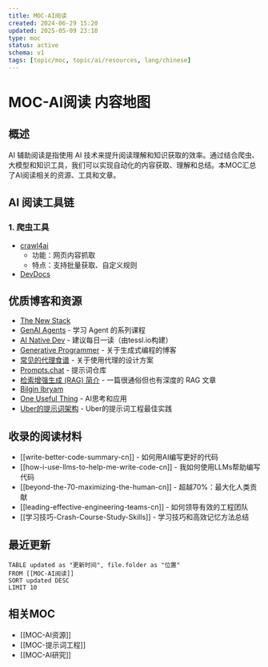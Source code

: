```yaml
---
title: MOC-AI阅读
created: 2024-06-29 15:20
updated: 2025-05-09 23:10
type: moc
status: active
schema: v1
tags: [topic/moc, topic/ai/resources, lang/chinese]
---
```


# MOC-AI阅读 内容地图

## 概述

AI 辅助阅读是指使用 AI 技术来提升阅读理解和知识获取的效率。通过结合爬虫、大模型和知识工具，我们可以实现自动化的内容获取、理解和总结。本MOC汇总了AI阅读相关的资源、工具和文章。

## AI 阅读工具链

### 1. 爬虫工具
- [crawl4ai](https://github.com/unclecode/crawl4ai) 
  - 功能：网页内容抓取
  - 特点：支持批量获取、自定义规则
-  [DevDocs](https://github.com/cyberagiinc/DevDocs)

## 优质博客和资源

- [The New Stack](https://thenewstack.io/)
- [GenAI Agents](https://github.com/NirDiamant/GenAI_Agents) - 学习 Agent 的系列课程
- [AI Native Dev](https://ainativedev.io/) - 建议每日一读（由tessl.io构建）
- [Generative Programmer](https://generativeprogrammer.com/) - 关于生成式编程的博客
- [常见的代理食谱](https://www.agentrecipes.com/) - 关于使用代理的设计方案
- [Prompts.chat](https://prompts.chat/) - 提示词仓库
- [检索增强生成 (RAG) 简介](https://weaviate.io/blog/introduction-to-rag) - 一篇很通俗但也有深度的 RAG 文章
- [Bilgin Ibryam](https://substack.com/@bibryam?utm_source=substack-feed-item)
- [One Useful Thing](https://www.oneusefulthing.org/p/getting-started-with-ai-good-enough) - AI思考和应用
- [Uber的提示词架构](https://www.uber.com/en-IN/blog/introducing-the-prompt-engineering-toolkit/) - Uber的提示词工程最佳实践

## 收录的阅读材料

- [[write-better-code-summary-cn]] - 如何用AI编写更好的代码
- [[how-i-use-llms-to-help-me-write-code-cn]] - 我如何使用LLMs帮助编写代码
- [[beyond-the-70-maximizing-the-human-cn]] - 超越70%：最大化人类贡献
- [[leading-effective-engineering-teams-cn]] - 如何领导有效的工程团队
- [[学习技巧-Crash-Course-Study-Skills]] - 学习技巧和高效记忆方法总结

## 最近更新

```dataview
TABLE updated as "更新时间", file.folder as "位置"
FROM [[MOC-AI阅读]]
SORT updated DESC
LIMIT 10
```

## 相关MOC

- [[MOC-AI资源]]
- [[MOC-提示词工程]]
- [[MOC-AI研究]] 